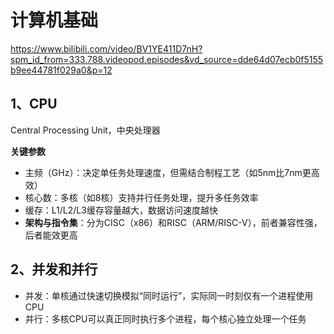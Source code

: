 # 计算机基础

https://www.bilibili.com/video/BV1YE411D7nH?spm_id_from=333.788.videopod.episodes&vd_source=dde64d07ecb0f5155b9ee44781f029a0&p=12

## 1、CPU

Central Processing Unit，中央处理器

**关键参数**

- 主频（GHz）：决定单任务处理速度，但需结合制程工艺（如5nm比7nm更高效）
- 核心数：多核（如8核）支持并行任务处理，提升多任务效率
- 缓存：L1/L2/L3缓存容量越大，数据访问速度越快
- **架构与指令集**：分为CISC（x86）和RISC（ARM/RISC-V），前者兼容性强，后者能效更高

## 2、并发和并行

- 并发：单核通过快速切换模拟“同时运行”，实际同一时刻仅有一个进程使用CPU
- 并行：多核CPU可以真正同时执行多个进程，每个核心独立处理一个任务